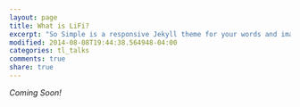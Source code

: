 ```yaml
---
layout: page
title: What is LiFi?
excerpt: "So Simple is a responsive Jekyll theme for your words and images."
modified: 2014-08-08T19:44:38.564948-04:00
categories: tl_talks
comments: true
share: true
---
```


_Coming Soon!_
